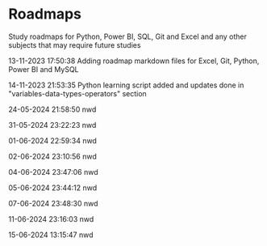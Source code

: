 # Roadmaps
Study roadmaps for Python, Power BI, SQL, Git and Excel and any other subjects that may require future studies

13-11-2023 17:50:38 Adding roadmap markdown files for Excel, Git, Python, Power BI and MySQL

14-11-2023 21:53:35 Python learning script added and updates done in "variables-data-types-operators" section

24-05-2024 21:58:50 nwd

31-05-2024 23:22:23 nwd

01-06-2024 22:59:34 nwd

02-06-2024 23:10:56 nwd

04-06-2024 23:47:06 nwd

05-06-2024 23:44:12 nwd

07-06-2024 23:48:30 nwd

11-06-2024 23:16:03 nwd

15-06-2024 13:15:47 nwd

